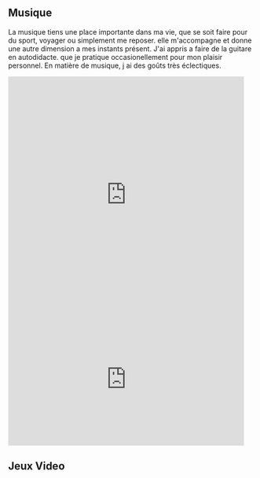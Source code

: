 <h2> Musique </h2>
  <p>
    La musique tiens une place importante dans ma vie, que se soit faire pour du sport, voyager ou simplement me reposer. elle m'accompagne et donne une autre dimension a mes instants présent.
    J'ai appris a faire de la guitare en autodidacte. que je pratique occasionellement pour mon plaisir personnel.
    En matière de musique, j ai des goûts très éclectiques. 

  
  
  </p>
  
<p> <iframe src="https://giphy.com/embed/10gQab9NiLCnqo" width="480" height="480" frameBorder="0" class="giphy-embed" allowFullScreen></iframe>
<iframe src="https://giphy.com/embed/5uwJgbiK6GxOg" width="480" height="270" frameBorder="0" class="giphy-embed" allowFullScreen></iframe></p>

<h2> Jeux Video </h2>






